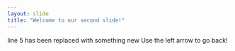 ```yaml
---
layout: slide
title: "Welcome to our second slide!"
---
```

line 5 has been replaced with something new
Use the left arrow to go back!
